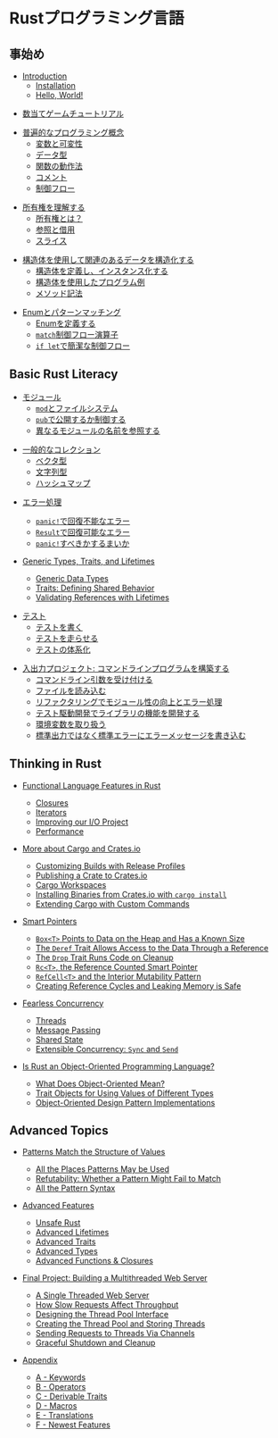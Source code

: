 <!-- # The Rust Programming Language -->

# Rustプログラミング言語

<!-- ## Getting started -->

## 事始め

- [Introduction](ch01-00-introduction.md)
    - [Installation](ch01-01-installation.md)
    - [Hello, World!](ch01-02-hello-world.md)

<!-- - [Guessing Game Tutorial](ch02-00-guessing-game-tutorial.md) -->

- [数当てゲームチュートリアル](ch02-00-guessing-game-tutorial.md)

<!-- - [Common Programming Concepts](ch03-00-common-programming-concepts.md) -->
<!--     - [Variables and Mutability](ch03-01-variables-and-mutability.md) -->
<!--     - [Data Types](ch03-02-data-types.md) -->
<!--     - [How Functions Work](ch03-03-how-functions-work.md) -->
<!--     - [Comments](ch03-04-comments.md) -->
<!--     - [Control Flow](ch03-05-control-flow.md) -->

- [普遍的なプログラミング概念](ch03-00-common-programming-concepts.md)
    - [変数と可変性](ch03-01-variables-and-mutability.md)
    - [データ型](ch03-02-data-types.md)
    - [関数の動作法](ch03-03-how-functions-work.md)
    - [コメント](ch03-04-comments.md)
    - [制御フロー](ch03-05-control-flow.md)

<!-- - [Understanding Ownership](ch04-00-understanding-ownership.md) -->
<!--     - [What is Ownership?](ch04-01-what-is-ownership.md) -->
<!--     - [References & Borrowing](ch04-02-references-and-borrowing.md) -->
<!--     - [Slices](ch04-03-slices.md) -->

- [所有権を理解する](ch04-00-understanding-ownership.md)
    - [所有権とは？](ch04-01-what-is-ownership.md)
    - [参照と借用](ch04-02-references-and-borrowing.md)
    - [スライス](ch04-03-slices.md)

<!-- - [Using Structs to Structure Related Data](ch05-00-structs.md) -->
<!--     - [Defining and Instantiating Structs](ch05-01-defining-structs.md) -->
<!--     - [An Example Program Using Structs](ch05-02-example-structs.md) -->
<!--     - [Method Syntax](ch05-03-method-syntax.md) -->

- [構造体を使用して関連のあるデータを構造化する](ch05-00-structs.md)
    - [構造体を定義し、インスタンス化する](ch05-01-defining-structs.md)
    - [構造体を使用したプログラム例](ch05-02-example-structs.md)
    - [メソッド記法](ch05-03-method-syntax.md)

<!-- - [Enums and Pattern Matching](ch06-00-enums.md) -->
<!--     - [Defining an Enum](ch06-01-defining-an-enum.md) -->
<!--     - [The `match` Control Flow Operator](ch06-02-match.md) -->
<!--     - [Concise Control Flow with `if let`](ch06-03-if-let.md) -->

- [Enumとパターンマッチング](ch06-00-enums.md)
    - [Enumを定義する](ch06-01-defining-an-enum.md)
    - [`match`制御フロー演算子](ch06-02-match.md)
    - [`if let`で簡潔な制御フロー](ch06-03-if-let.md)

## Basic Rust Literacy

<!-- - [Modules](ch07-00-modules.md) -->
<!--     - [`mod` and the Filesystem](ch07-01-mod-and-the-filesystem.md) -->
<!--     - [Controlling Visibility with `pub`](ch07-02-controlling-visibility-with-pub.md) -->
<!--     - [Referring to Names in Different Modules](ch07-03-importing-names-with-use.md) -->

- [モジュール](ch07-00-modules.md)
    - [`mod`とファイルシステム](ch07-01-mod-and-the-filesystem.md)
    - [`pub`で公開するか制御する](ch07-02-controlling-visibility-with-pub.md)
    - [異なるモジュールの名前を参照する](ch07-03-importing-names-with-use.md)

<!-- - [Common Collections](ch08-00-common-collections.md) -->
<!--     - [Vectors](ch08-01-vectors.md) -->
<!--     - [Strings](ch08-02-strings.md) -->
<!--     - [Hash Maps](ch08-03-hash-maps.md) -->

- [一般的なコレクション](ch08-00-common-collections.md)
    - [ベクタ型](ch08-01-vectors.md)
    - [文字列型](ch08-02-strings.md)
    - [ハッシュマップ](ch08-03-hash-maps.md)

<!-- - [Error Handling](ch09-00-error-handling.md) -->
<!--     - [Unrecoverable Errors with `panic!`](ch09-01-unrecoverable-errors-with-panic.md) -->
<!--     - [Recoverable Errors with `Result`](ch09-02-recoverable-errors-with-result.md) -->
<!--     - [To `panic!` or Not To `panic!`](ch09-03-to-panic-or-not-to-panic.md) -->

- [エラー処理](ch09-00-error-handling.md)
    - [`panic!`で回復不能なエラー](ch09-01-unrecoverable-errors-with-panic.md)
    - [`Result`で回復可能なエラー](ch09-02-recoverable-errors-with-result.md)
    - [`panic!`すべきかするまいか](ch09-03-to-panic-or-not-to-panic.md)

- [Generic Types, Traits, and Lifetimes](ch10-00-generics.md)
    - [Generic Data Types](ch10-01-syntax.md)
    - [Traits: Defining Shared Behavior](ch10-02-traits.md)
    - [Validating References with Lifetimes](ch10-03-lifetime-syntax.md)

<!-- - [Testing](ch11-00-testing.md) -->
<!--     - [Writing tests](ch11-01-writing-tests.md) -->
<!--     - [Running tests](ch11-02-running-tests.md) -->
<!--     - [Test Organization](ch11-03-test-organization.md) -->

- [テスト](ch11-00-testing.md)
    - [テストを書く](ch11-01-writing-tests.md)
    - [テストを走らせる](ch11-02-running-tests.md)
    - [テストの体系化](ch11-03-test-organization.md)

<!-- - [An I/O Project: Building a Command Line Program](ch12-00-an-io-project.md) -->
<!--     - [Accepting Command Line Arguments](ch12-01-accepting-command-line-arguments.md) -->
<!--     - [Reading a File](ch12-02-reading-a-file.md) -->
<!--     - [Refactoring to Improve Modularity and Error Handling](ch12-03-improving-error-handling-and-modularity.md) -->
<!--     - [Developing the Library’s Functionality with Test Driven Development](ch12-04-testing-the-librarys-functionality.md) -->
<!--     - [Working with Environment Variables](ch12-05-working-with-environment-variables.md) -->
<!--     - [Writing Error Messages to Standard Error Instead of Standard Output](ch12-06-writing-to-stderr-instead-of-stdout.md) -->

- [入出力プロジェクト: コマンドラインプログラムを構築する](ch12-00-an-io-project.md)
    - [コマンドライン引数を受け付ける](ch12-01-accepting-command-line-arguments.md)
    - [ファイルを読み込む](ch12-02-reading-a-file.md)
    - [リファクタリングでモジュール性の向上とエラー処理](ch12-03-improving-error-handling-and-modularity.md)
    - [テスト駆動開発でライブラリの機能を開発する](ch12-04-testing-the-librarys-functionality.md)
    - [環境変数を取り扱う](ch12-05-working-with-environment-variables.md)
    - [標準出力ではなく標準エラーにエラーメッセージを書き込む](ch12-06-writing-to-stderr-instead-of-stdout.md)

## Thinking in Rust

- [Functional Language Features in Rust](ch13-00-functional-features.md)
    - [Closures](ch13-01-closures.md)
    - [Iterators](ch13-02-iterators.md)
    - [Improving our I/O Project](ch13-03-improving-our-io-project.md)
    - [Performance](ch13-04-performance.md)

- [More about Cargo and Crates.io](ch14-00-more-about-cargo.md)
    - [Customizing Builds with Release Profiles](ch14-01-release-profiles.md)
    - [Publishing a Crate to Crates.io](ch14-02-publishing-to-crates-io.md)
    - [Cargo Workspaces](ch14-03-cargo-workspaces.md)
    - [Installing Binaries from Crates.io with `cargo install`](ch14-04-installing-binaries.md)
    - [Extending Cargo with Custom Commands](ch14-05-extending-cargo.md)

- [Smart Pointers](ch15-00-smart-pointers.md)
    - [`Box<T>` Points to Data on the Heap and Has a Known Size](ch15-01-box.md)
    - [The `Deref` Trait Allows Access to the Data Through a Reference](ch15-02-deref.md)
    - [The `Drop` Trait Runs Code on Cleanup](ch15-03-drop.md)
    - [`Rc<T>`, the Reference Counted Smart Pointer](ch15-04-rc.md)
    - [`RefCell<T>` and the Interior Mutability Pattern](ch15-05-interior-mutability.md)
    - [Creating Reference Cycles and Leaking Memory is Safe](ch15-06-reference-cycles.md)

- [Fearless Concurrency](ch16-00-concurrency.md)
    - [Threads](ch16-01-threads.md)
    - [Message Passing](ch16-02-message-passing.md)
    - [Shared State](ch16-03-shared-state.md)
    - [Extensible Concurrency: `Sync` and `Send`](ch16-04-extensible-concurrency-sync-and-send.md)

- [Is Rust an Object-Oriented Programming Language?](ch17-00-oop.md)
    - [What Does Object-Oriented Mean?](ch17-01-what-is-oo.md)
    - [Trait Objects for Using Values of Different Types](ch17-02-trait-objects.md)
    - [Object-Oriented Design Pattern Implementations](ch17-03-oo-design-patterns.md)

## Advanced Topics

- [Patterns Match the Structure of Values](ch18-00-patterns.md)
    - [All the Places Patterns May be Used](ch18-01-all-the-places-for-patterns.md)
    - [Refutability: Whether a Pattern Might Fail to Match](ch18-02-refutability.md)
    - [All the Pattern Syntax](ch18-03-pattern-syntax.md)

- [Advanced Features](ch19-00-advanced-features.md)
    - [Unsafe Rust](ch19-01-unsafe-rust.md)
    - [Advanced Lifetimes](ch19-02-advanced-lifetimes.md)
    - [Advanced Traits](ch19-03-advanced-traits.md)
    - [Advanced Types](ch19-04-advanced-types.md)
    - [Advanced Functions & Closures](ch19-05-advanced-functions-and-closures.md)

- [Final Project: Building a Multithreaded Web Server](ch20-00-final-project-a-web-server.md)
    - [A Single Threaded Web Server](ch20-01-single-threaded.md)
    - [How Slow Requests Affect Throughput](ch20-02-slow-requests.md)
    - [Designing the Thread Pool Interface](ch20-03-designing-the-interface.md)
    - [Creating the Thread Pool and Storing Threads](ch20-04-storing-threads.md)
    - [Sending Requests to Threads Via Channels](ch20-05-sending-requests-via-channels.md)
    - [Graceful Shutdown and Cleanup](ch20-06-graceful-shutdown-and-cleanup.md)

- [Appendix](appendix-00.md)
    - [A - Keywords](appendix-01-keywords.md)
    - [B - Operators](appendix-02-operators.md)
    - [C - Derivable Traits]()
    - [D - Macros]()
    - [E - Translations]()
    - [F - Newest Features](appendix-07-newest-features.md)
